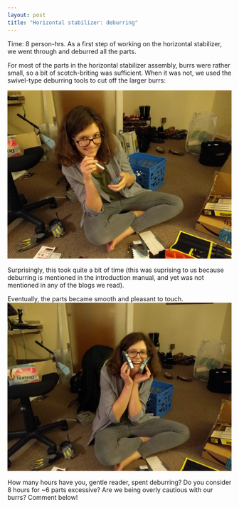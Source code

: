 ```yaml
---
layout: post
title: "Horizontal stabilizer: deburring"
---
```


Time: 8 person-hrs. As a first step of working on the horizontal stabilizer, we went through and deburred all the parts. 

For most of the parts in the horizontal stabilizer assembly, burrs were rather small, so a bit of scotch-briting was sufficient. 
When it was not, we used the swivel-type deburring tools to cut off the larger burrs:

![sasha_and_deburring_tools](/images/IMG_20190701_213827.jpg)

Surprisingly, this took quite a bit of time (this was suprising to us because deburring is mentioned in the 
	introduction manual, and yet was not mentioned in any of the blogs we read).

Eventually, the parts became smooth and pleasant to touch.
![sasha_cheeks](/images/IMG_20190701_213814.jpg)

How many hours have you, gentle reader, spent deburring? Do you consider 8 hours for ~6 parts excessive? Are we being overly cautious with our burrs? Comment below!


